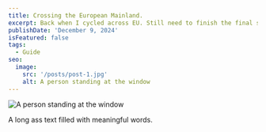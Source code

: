 ```yaml
---
title: Crossing the European Mainland.
excerpt: Back when I cycled across EU. Still need to finish the final stretch though. Cycling is so coool!
publishDate: 'December 9, 2024'
isFeatured: false
tags:
  - Guide
seo:
  image:
    src: '/posts/post-1.jpg'
    alt: A person standing at the window
---
```


![A person standing at the window](/posts/post-1.jpg)

A long ass text filled with meaningful words.